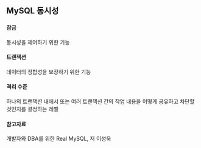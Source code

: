 ## MySQL 동시성

#### 잠금

동시성을 제어하기 위한 기능

#### 트랜잭션

데이터의 정합성을 보장하기 위한 기능

#### 격리 수준

하나의 트랜잭션 내에서 또는 여러 트랜잭션 간의 작업 내용을 어떻게 공유하고 차단할 것인지를 결정하는 레벨







#### 참고자료

개발자와 DBA를 위한 Real MySQL, 저 이성욱